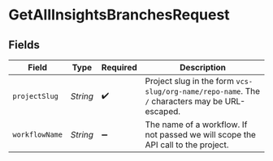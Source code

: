 # GetAllInsightsBranchesRequest


## Fields

| Field                                                                                          | Type                                                                                           | Required                                                                                       | Description                                                                                    |
| ---------------------------------------------------------------------------------------------- | ---------------------------------------------------------------------------------------------- | ---------------------------------------------------------------------------------------------- | ---------------------------------------------------------------------------------------------- |
| `projectSlug`                                                                                  | *String*                                                                                       | :heavy_check_mark:                                                                             | Project slug in the form `vcs-slug/org-name/repo-name`. The `/` characters may be URL-escaped. |
| `workflowName`                                                                                 | *String*                                                                                       | :heavy_minus_sign:                                                                             | The name of a workflow. If not passed we will scope the API call to the project.               |